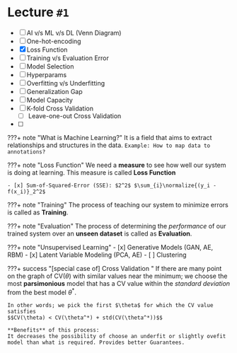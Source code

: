 # Lecture `#1`

- [ ] AI v/s ML v/s DL (Venn Diagram)
- [ ] One-hot-encoding
- [x] Loss Function
- [ ] Training v/s Evaluation Error
- [ ] Model Selection
- [ ] Hyperparams
- [ ] Overfitting v/s Underfitting
- [ ] Generalization Gap
- [ ] Model Capacity
- [ ] K-fold Cross Validation
  - [ ] Leave-one-out Cross Validation
- [ ] 

???+ note "What is Machine Learning?"
    It is a field that aims to extract relationships and structures in the data.
    `Example: How to map data to annotations?`

???+ note "Loss Function"
    We need a **measure** to see how well our system is doing at learning.
    This measure is called **Loss Function**

    - [x] Sum-of-Squared-Error (SSE): $2^2$ $\sum_{i}\normalize{(y_i - f(x_i)}_2^2$

???+ note "Training"
    The process of teaching our system to minimize errors is called as **Training**.

???+ note "Evaluation"
    The process of determining the _performance_ of our trained system over an **unseen dataset** is called as **Evaluation**.

???+ note "Unsupervised Learning"
    - [x] Generative Models (GAN, AE, RBM)
    - [x] Latent Variable Modeling (PCA, AE)
    - [ ] Clustering

???+ success "[special case of] Cross Validation "
    If there are many point on the graph of CV($\theta$) with similar values near the minimum; we choose the most **parsimonious** model that has a CV value within the _standard deviation_ from the best model $\theta^*$.

    In other words; we pick the first $\theta$ for which the CV value satisfies
    $$CV(\theta) < CV(\theta^*) + std(CV(\theta^*))$$

    **Benefits** of this process:
    It decreases the possibility of choose an underfit or slightly ovefit model than what is required. Provides better Guarantees.